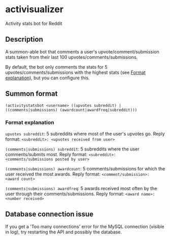 # activisualizer
Activity stats bot for Reddit

## Description
A summon-able bot that comments a user's upvote/comment/submission stats taken from their last 100 upvotes/comments/submissions.

By default, the bot only comments the stats for 5 upvotes/comments/submissions with the highest stats (see [Format explanation](https://github.com/jsngn/activity-stats-bot#format-explanation)), but you can configure this.

## Summon format
`!activitystatsbot <username> ((upvotes subreddit) | ((comments|submissions) (awardcount|awardfreq|subreddit)))`

### Format explanation
`upvotes subreddit`: 5 subreddits where most of the user's upvotes go. Reply format: `<subreddit>: <upvotes received from user>`

`(comments|submissions) subreddit`: 5 subreddits where the user comments/submits most. Reply format: `<subreddit>: <comments/submissions posted by user>`

`(comments|submissions) awardcount`: 5 comments/submissions for which the user received the most awards. Reply format: `<comment/submission>: <award count>`

`(comments|submissions) awardfreq`: 5 awards received most often by the user through their comments/submissions. Reply format: `<award name>: <number received>`

## Database connection issue
If you get a 'Too many connections' error for the MySQL connection (visible in log), try restarting the API and possibly the database.